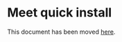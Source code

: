 # Meet quick install

This document has been moved [here](https://jitsi.github.io/handbook/docs/devops-guide/devops-guide-quickstart).
